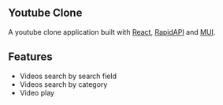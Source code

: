 ## Youtube Clone
A youtube clone application built with [React](https://reactjs.org), [RapidAPI](https://rapidapi.com) and [MUI](https://mui.com).

## Features
- Videos search by search field
- Videos search by category
- Video play